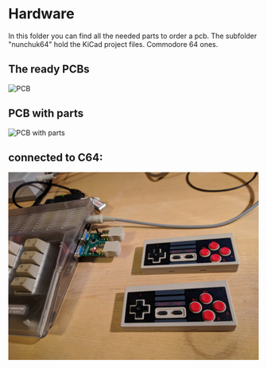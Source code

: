 Hardware
==============
In this folder you can find all the needed parts to order a pcb.
The subfolder "nunchuk64" hold the KiCad project files.
Commodore 64 ones.

The ready PCBs
--------------
![PCB](pcbs.jpg)

PCB with parts
--------------
![PCB with parts](pcbs_with_parts.jpg)

connected to C64:
--------------
![connected](connected.jpg)
